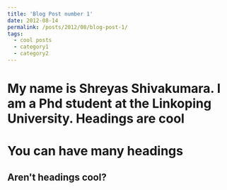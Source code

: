 ```yaml
---
title: 'Blog Post number 1'
date: 2012-08-14
permalink: /posts/2012/08/blog-post-1/
tags:
  - cool posts
  - category1
  - category2
---
```


My name is Shreyas Shivakumara. I am a Phd student at the Linkoping University. 
Headings are cool
======

You can have many headings
======

Aren't headings cool?
------